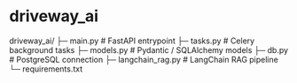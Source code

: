 # driveway_ai

driveway_ai/
├─ main.py            # FastAPI entrypoint
├─ tasks.py           # Celery background tasks
├─ models.py          # Pydantic / SQLAlchemy models
├─ db.py              # PostgreSQL connection
├─ langchain_rag.py   # LangChain RAG pipeline
└─ requirements.txt
